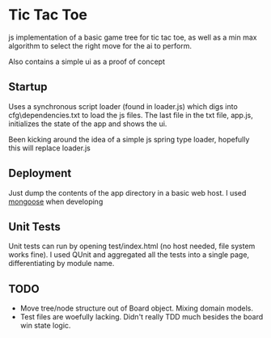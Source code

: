 Tic Tac Toe
====================

js implementation of a basic game tree for 
tic tac toe, as well as a min max algorithm to 
select the right move for the ai to perform.

Also contains a simple ui as a proof of concept

Startup
--------------------
Uses a synchronous script loader (found in loader.js) which digs into 
cfg\dependencies.txt to load the js files. The last file in the txt file,
app.js, initializes the state of the app and shows the ui.

Been kicking around the idea of a simple js spring type loader,
hopefully this will replace loader.js

Deployment
--------------------
Just dump the contents of the app directory in a basic web host.
I used [mongoose](http://code.google.com/p/mongoose/) when developing

Unit Tests
--------------------
Unit tests can run by opening test/index.html (no host needed, file system works fine).
I used QUnit and aggregated all the tests into a single page, differentiating by module name.

TODO
--------------------
+  Move tree/node structure out of Board object. Mixing domain models.
+  Test files are woefully lacking. Didn't really TDD much 
besides the board win state logic.
